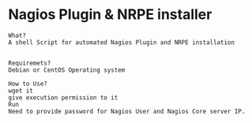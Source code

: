 # Nagios Plugin & NRPE installer

	What?
	A shell Script for automated Nagios Plugin and NRPE installation


	Requiremets?
	Debian or CentOS Operating system

    How to Use?
    wget it
    give execution permission to it
    Run
    Need to provide password for Nagios User and Nagios Core server IP.

